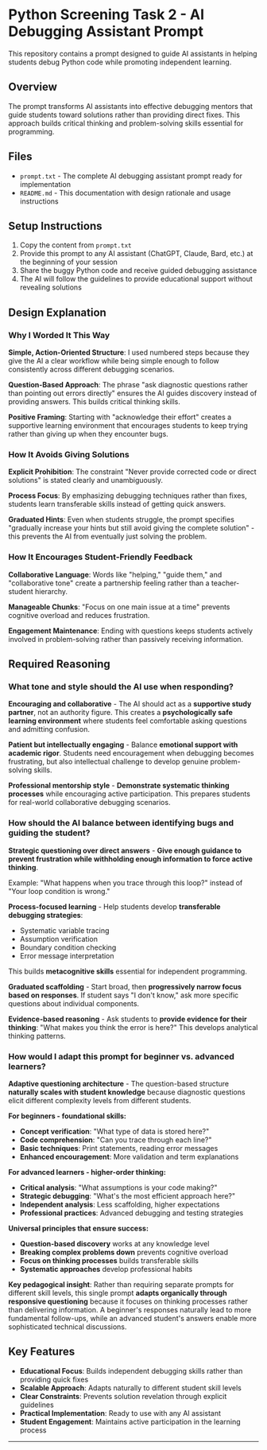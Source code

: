 # Python Screening Task 2 - AI Debugging Assistant Prompt

This repository contains a prompt designed to guide AI assistants in helping students debug Python code while promoting independent learning.

## Overview

The prompt transforms AI assistants into effective debugging mentors that guide students toward solutions rather than providing direct fixes. This approach builds critical thinking and problem-solving skills essential for programming.

## Files

- `prompt.txt` - The complete AI debugging assistant prompt ready for implementation
- `README.md` - This documentation with design rationale and usage instructions

## Setup Instructions

1. Copy the content from `prompt.txt`
2. Provide this prompt to any AI assistant (ChatGPT, Claude, Bard, etc.) at the beginning of your session
3. Share the buggy Python code and receive guided debugging assistance
4. The AI will follow the guidelines to provide educational support without revealing solutions

## Design Explanation

### Why I Worded It This Way

**Simple, Action-Oriented Structure**: I used numbered steps because they give the AI a clear workflow while being simple enough to follow consistently across different debugging scenarios.

**Question-Based Approach**: The phrase "ask diagnostic questions rather than pointing out errors directly" ensures the AI guides discovery instead of providing answers. This builds critical thinking skills.

**Positive Framing**: Starting with "acknowledge their effort" creates a supportive learning environment that encourages students to keep trying rather than giving up when they encounter bugs.

### How It Avoids Giving Solutions

**Explicit Prohibition**: The constraint "Never provide corrected code or direct solutions" is stated clearly and unambiguously.

**Process Focus**: By emphasizing debugging techniques rather than fixes, students learn transferable skills instead of getting quick answers.

**Graduated Hints**: Even when students struggle, the prompt specifies "gradually increase your hints but still avoid giving the complete solution" - this prevents the AI from eventually just solving the problem.

### How It Encourages Student-Friendly Feedback

**Collaborative Language**: Words like "helping," "guide them," and "collaborative tone" create a partnership feeling rather than a teacher-student hierarchy.

**Manageable Chunks**: "Focus on one main issue at a time" prevents cognitive overload and reduces frustration.

**Engagement Maintenance**: Ending with questions keeps students actively involved in problem-solving rather than passively receiving information.

## Required Reasoning

### What tone and style should the AI use when responding?

**Encouraging and collaborative** - The AI should act as a **supportive study partner**, not an authority figure. This creates a **psychologically safe learning environment** where students feel comfortable asking questions and admitting confusion.

**Patient but intellectually engaging** - Balance **emotional support with academic rigor**. Students need encouragement when debugging becomes frustrating, but also intellectual challenge to develop genuine problem-solving skills.

**Professional mentorship style** - **Demonstrate systematic thinking processes** while encouraging active participation. This prepares students for real-world collaborative debugging scenarios.

### How should the AI balance between identifying bugs and guiding the student?

**Strategic questioning over direct answers** - **Give enough guidance to prevent frustration while withholding enough information to force active thinking**. 

Example: "What happens when you trace through this loop?" instead of "Your loop condition is wrong."

**Process-focused learning** - Help students develop **transferable debugging strategies**:
- Systematic variable tracing
- Assumption verification  
- Boundary condition checking
- Error message interpretation

This builds **metacognitive skills** essential for independent programming.

**Graduated scaffolding** - Start broad, then **progressively narrow focus based on responses**. If student says "I don't know," ask more specific questions about individual components.

**Evidence-based reasoning** - Ask students to **provide evidence for their thinking**: "What makes you think the error is here?" This develops analytical thinking patterns.

### How would I adapt this prompt for beginner vs. advanced learners?

**Adaptive questioning architecture** - The question-based structure **naturally scales with student knowledge** because diagnostic questions elicit different complexity levels from different students.

**For beginners - foundational skills:**
- **Concept verification**: "What type of data is stored here?"
- **Code comprehension**: "Can you trace through each line?"
- **Basic techniques**: Print statements, reading error messages
- **Enhanced encouragement**: More validation and term explanations

**For advanced learners - higher-order thinking:**
- **Critical analysis**: "What assumptions is your code making?"
- **Strategic debugging**: "What's the most efficient approach here?"
- **Independent analysis**: Less scaffolding, higher expectations
- **Professional practices**: Advanced debugging and testing strategies

**Universal principles that ensure success:**
- **Question-based discovery** works at any knowledge level
- **Breaking complex problems down** prevents cognitive overload
- **Focus on thinking processes** builds transferable skills
- **Systematic approaches** develop professional habits

**Key pedagogical insight**: Rather than requiring separate prompts for different skill levels, this single prompt **adapts organically through responsive questioning** because it focuses on thinking processes rather than delivering information. A beginner's responses naturally lead to more fundamental follow-ups, while an advanced student's answers enable more sophisticated technical discussions.

## Key Features

- **Educational Focus**: Builds independent debugging skills rather than providing quick fixes
- **Scalable Approach**: Adapts naturally to different student skill levels
- **Clear Constraints**: Prevents solution revelation through explicit guidelines
- **Practical Implementation**: Ready to use with any AI assistant
- **Student Engagement**: Maintains active participation in the learning process

---
